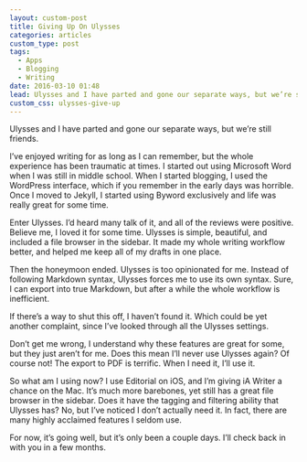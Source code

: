 ```yaml
---
layout: custom-post
title: Giving Up On Ulysses
categories: articles
custom_type: post
tags:
  - Apps
  - Blogging
  - Writing
date: 2016-03-10 01:48
lead: Ulysses and I have parted and gone our separate ways, but we’re still friends.
custom_css: ulysses-give-up
---
```

Ulysses and I have parted and gone our separate ways, but we’re still friends.

I’ve enjoyed writing for as long as I can remember, but the whole experience has been traumatic at times. I started out using Microsoft Word when I was still in middle school. When I started blogging, I used the WordPress interface, which if you remember in the early days was horrible. Once I moved to Jekyll, I started using Byword exclusively and life was really great for some time.

Enter Ulysses. I’d heard many talk of it, and all of the reviews were positive. Believe me, I loved it for some time. Ulysses is simple, beautiful, and included a file browser in the sidebar. It made my whole writing workflow better, and helped me keep all of my drafts in one place.

Then the honeymoon ended. Ulysses is too opinionated for me. Instead of following Markdown syntax, Ulysses forces me to use its own syntax. Sure, I can export into true Markdown, but after a while the whole workflow is inefficient. 

If there’s a way to shut this off, I haven’t found it. Which could be yet another complaint, since I’ve looked through all the Ulysses settings.

Don’t get me wrong, I understand why these features are great for some, but they just aren’t for me. Does this mean I’ll never use Ulysses again? Of course not! The export to PDF is terrific. When I need it, I’ll use it.

So what am I using now? I use Editorial on iOS, and I’m giving iA Writer a chance on the Mac. It’s much more barebones, yet still has a great file browser in the sidebar. Does it have the tagging and filtering ability that Ulysses has? No, but I’ve noticed I don’t actually need it. In fact, there are many highly acclaimed features I seldom use.

For now, it’s going well, but it’s only been a couple days. I’ll check back in with you in a few months.
